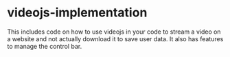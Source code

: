 # videojs-implementation
This includes code on how to use videojs in your code to stream a video on a website and not actually download it to save user data. It also has features to manage the control bar.
